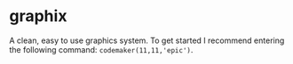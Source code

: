 # graphix
A clean, easy to use graphics system. To get started I recommend entering the following command: `codemaker(11,11,'epic')`.
